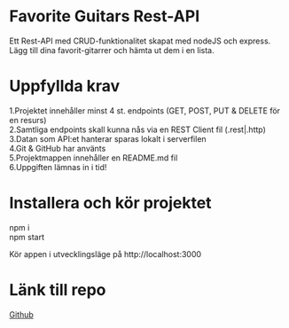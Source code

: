 # Favorite Guitars Rest-API

Ett Rest-API med CRUD-funktionalitet skapat med nodeJS och express.   
Lägg till dina favorit-gitarrer och hämta ut dem i en lista.

# Uppfyllda krav

1.Projektet innehåller minst 4 st. endpoints (GET, POST, PUT & DELETE för en resurs)  
2.Samtliga endpoints skall kunna nås via en REST Client fil (.rest|.http)  
3.Datan som API:et hanterar sparas lokalt i serverfilen  
4.Git & GitHub har använts  
5.Projektmappen innehåller en README.md fil   
6.Uppgiften lämnas in i tid!  

# Installera och kör projektet

npm i  
npm start  

Kör appen i utvecklingsläge på http://localhost:3000

# Länk till repo

[Github](https://github.com/TonyMartinsson/rest-api)
